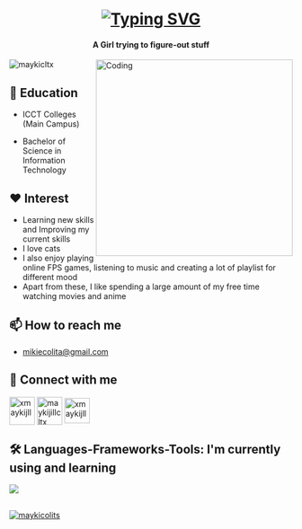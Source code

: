 <h1 align="center">
    <a href="https://git.io/typing-svg"><img
            src="https://readme-typing-svg.demolab.com?font=Fira+Code&weight=700&size=33&duration=3000&pause=1000&color=F74E9B&center=true&vCenter=true&random=false&width=500&height=70&lines=Hello+World!+%F0%9F%91%8B;I'm+Mikie+Jill+Colita+%5E%5E%2C"
            alt="Typing SVG" />
    </a>
</h1>

<h4 align="center">A Girl trying to figure-out stuff</h4>

<img align="right" alt="Coding" width="350" src="https://c.tenor.com/S59bPkT0pqcAAAAC/programming.gif">

<p align="left"> <img src="https://komarev.com/ghpvc/?username=maykicltx&label=Profile%20views&color=0e75b6&style=flat"
        alt="maykicltx" /> </p>



<h2>🎒 Education</h2>

- ICCT Colleges (Main Campus)

- Bachelor of Science in Information Technology

<h2>❤️ Interest</h2>

- Learning new skills and Improving my current skills
- I love cats 
- I also enjoy playing online FPS games, listening to music and creating a lot of playlist for different mood
- Apart from these, I like spending a large amount of my free time watching movies and anime

<h2>📫 How to reach me</h2>

- mikiecolita@gmail.com



<h2 align="left">👩 Connect with me</h2>
<p align="left">
<a href="https://twitter.com/xmaykijll_" target="blank"><img align="center" src="https://raw.githubusercontent.com/rahuldkjain/github-profile-readme-generator/master/src/images/icons/Social/twitter.svg" alt="xmaykijll_" height="50" width="45" /></a>
<a href="https://fb.com/maykijillcltx" target="blank"><img align="center" src="https://raw.githubusercontent.com/rahuldkjain/github-profile-readme-generator/master/src/images/icons/Social/facebook.svg" alt="maykijillcltx" height="50" width="45" /></a>
<a href="https://instagram.com/xmaykijll_" target="blank"><img align="center" src="https://raw.githubusercontent.com/rahuldkjain/github-profile-readme-generator/master/src/images/icons/Social/instagram.svg" alt="xmaykijll_" height="45" width="45" /></a>
</p>

<h2 align="left">🛠 Languages-Frameworks-Tools: I'm currently using and learning </h2>

<a href="https://skillicons.dev"> 
  <img src="https://skillicons.dev/icons?i=html,css,bootstrap,tailwind,js,git,github,netlify,powershell,stackoverflow,vscode" />

  <h2 align="center"></h2>
<p> <img align="center" src="https://github-readme-stats.vercel.app/api/top-langs?username=maykicolits&show_icons=true&locale=en&layout=compact" alt="maykicolits" /></p>
